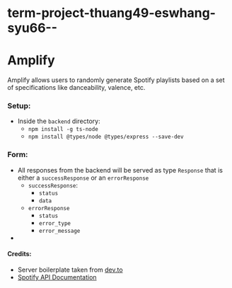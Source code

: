 # term-project-thuang49-eswhang-syu66--

# Amplify
Amplify allows users to randomly generate Spotify playlists based on a set of specifications like danceability, valence, etc. 

### Setup:
* Inside the ```backend``` directory: 
    * ```npm install -g ts-node```
    * ```npm install @types/node @types/express --save-dev```

### Form: 
* All responses from the backend will be served as type ```Response``` that is either
a ```successResponse``` or an ```errorResponse```
    * ```successResponse```:
        * ```status```
        * ```data```
    * ```errorResponse```
        *  ```status```
        *  ```error_type```
        * ```error_message```
*
#### Credits: 
* Server boilerplate taken from [dev.to](https://dev.to/wizdomtek/typescript-express-building-robust-apis-with-nodejs-1fln )
* [Spotify API Documentation](https://developer.spotify.com/documentation/web-api)